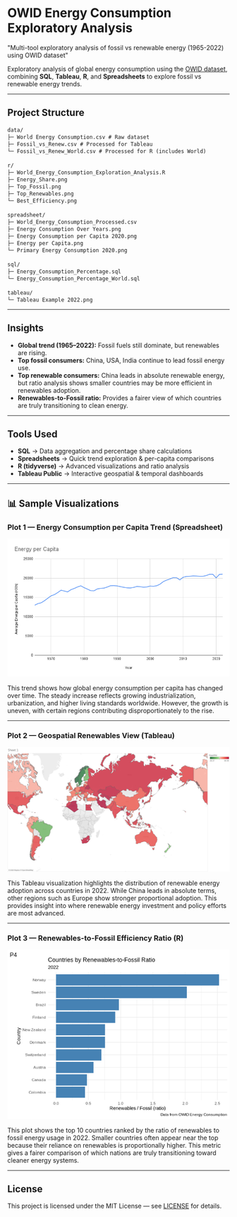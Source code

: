# OWID Energy Consumption Exploratory Analysis
"Multi-tool exploratory analysis of fossil vs renewable energy (1965-2022) using OWID dataset"

Exploratory analysis of global energy consumption using the [OWID dataset](https://www.kaggle.com/datasets/pralabhpoudel/world-energy-consumption), combining **SQL**, **Tableau**, **R**, and **Spreadsheets** to explore fossil vs renewable energy trends.

---

## Project Structure
```
data/
├─ World Energy Consumption.csv # Raw dataset
├─ Fossil_vs_Renew.csv # Processed for Tableau
└─ Fossil_vs_Renew_World.csv # Processed for R (includes World)

r/
├─ World_Energy_Consumption_Exploration_Analysis.R
├─ Energy_Share.png
├─ Top_Fossil.png
├─ Top_Renewables.png
└─ Best_Efficiency.png

spreadsheet/
├─ World_Energy_Consumption_Processed.csv
├─ Energy Consumption Over Years.png
├─ Energy Consumption per Capita 2020.png
├─ Energy per Capita.png
└─ Primary Energy Consumption 2020.png

sql/
├─ Energy_Consumption_Percentage.sql
└─ Energy_Consumption_Percentage_World.sql

tableau/
└─ Tableau Example 2022.png
```

---

## Insights
- **Global trend (1965–2022):** Fossil fuels still dominate, but renewables are rising.
- **Top fossil consumers:** China, USA, India continue to lead fossil energy use.
- **Top renewable consumers:** China leads in absolute renewable energy, but ratio analysis shows smaller countries may be more efficient in renewables adoption.
- **Renewables-to-Fossil ratio:** Provides a fairer view of which countries are truly transitioning to clean energy.

---

##  Tools Used
- **SQL** → Data aggregation and percentage share calculations  
- **Spreadsheets** → Quick trend exploration & per-capita comparisons  
- **R (tidyverse)** → Advanced visualizations and ratio analysis  
- **Tableau Public** → Interactive geospatial & temporal dashboards  

---

## 📊 Sample Visualizations

### Plot 1 — Energy Consumption per Capita Trend (Spreadsheet)
<img src="spreadsheet/Energy per Capita.png" alt="Energy per Capita Trend" width="600"/>

This trend shows how global energy consumption per capita has changed over time. The steady increase reflects growing industrialization, urbanization, and higher living standards worldwide. However, the growth is uneven, with certain regions contributing disproportionately to the rise.  

---

### Plot 2 — Geospatial Renewables View (Tableau)
<img src="tableau/Tableau Example 2022.png" alt="Geo Tableau" width="600"/>

This Tableau visualization highlights the distribution of renewable energy adoption across countries in 2022. While China leads in absolute terms, other regions such as Europe show stronger proportional adoption. This provides insight into where renewable energy investment and policy efforts are most advanced.  

---

### Plot 3 — Renewables-to-Fossil Efficiency Ratio (R)
<img src="r/Best_Efficiency.png" alt="Best Efficiency Ratio" width="600"/>

This plot shows the top 10 countries ranked by the ratio of renewables to fossil energy usage in 2022. Smaller countries often appear near the top because their reliance on renewables is proportionally higher. This metric gives a fairer comparison of which nations are truly transitioning toward cleaner energy systems.  

---

## License
This project is licensed under the MIT License — see [LICENSE](LICENSE) for details.
